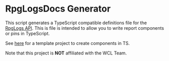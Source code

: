 # RpgLogsDocs Generator
This script generates a TypeScript compatible definitions file
for the [RpgLogs API](https://www.warcraftlogs.com/scripting-api-docs/warcraft/index.html).
This is file is intended to allow you to write report components or pins in TypeScript.

See [here](https://github.com/JoschiGrey/WCL-TS-Components) for a template project to create components in TS.

Note that this project is **NOT** affiliated with the WCL Team.